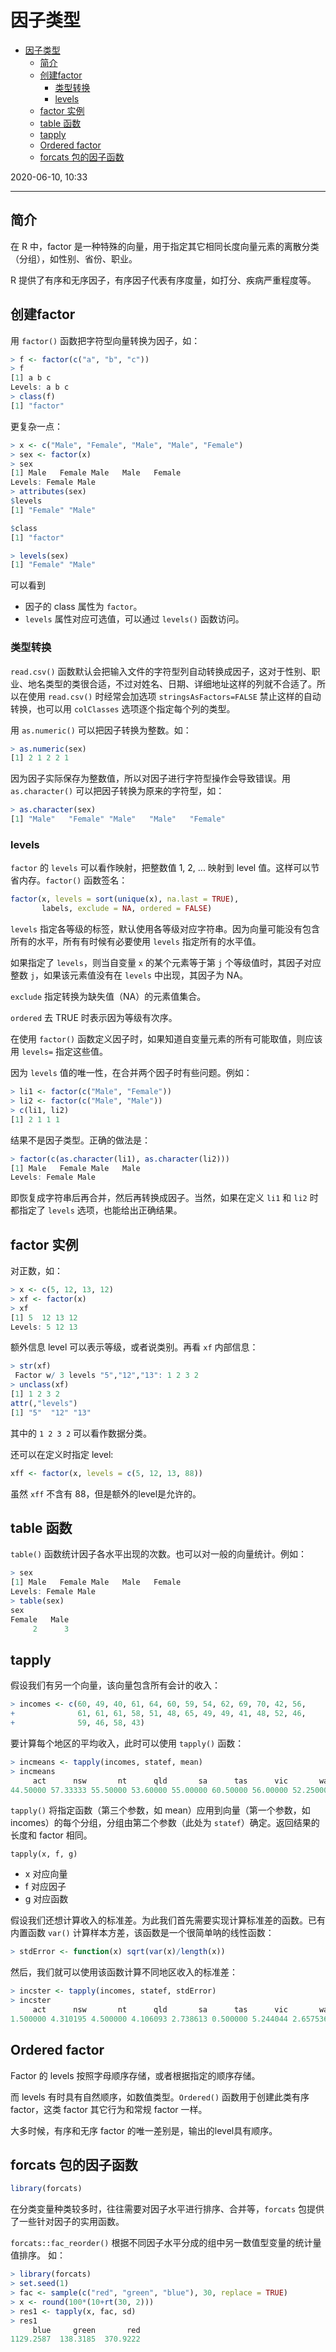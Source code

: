 # 因子类型

- [因子类型](#因子类型)
  - [简介](#简介)
  - [创建factor](#创建factor)
    - [类型转换](#类型转换)
    - [levels](#levels)
  - [factor 实例](#factor-实例)
  - [table 函数](#table-函数)
  - [tapply](#tapply)
  - [Ordered factor](#ordered-factor)
  - [forcats 包的因子函数](#forcats-包的因子函数)

2020-06-10, 10:33
***

## 简介

在 R 中，factor 是一种特殊的向量，用于指定其它相同长度向量元素的离散分类（分组），如性别、省份、职业。

R 提供了有序和无序因子，有序因子代表有序度量，如打分、疾病严重程度等。

## 创建factor

用 `factor()` 函数把字符型向量转换为因子，如：

```r
> f <- factor(c("a", "b", "c"))
> f
[1] a b c
Levels: a b c
> class(f)
[1] "factor"
```

更复杂一点：

```r
> x <- c("Male", "Female", "Male", "Male", "Female")
> sex <- factor(x)
> sex
[1] Male   Female Male   Male   Female
Levels: Female Male
> attributes(sex)
$levels
[1] "Female" "Male"  

$class
[1] "factor"

> levels(sex)
[1] "Female" "Male"  
```

可以看到

- 因子的 class 属性为 `factor`。
- `levels` 属性对应可选值，可以通过 `levels()` 函数访问。

### 类型转换

`read.csv()` 函数默认会把输入文件的字符型列自动转换成因子，这对于性别、职业、地名类型的类很合适，不过对姓名、日期、详细地址这样的列就不合适了。所以在使用 `read.csv()` 时经常会加选项 `stringsAsFactors=FALSE` 禁止这样的自动转换，也可以用 `colClasses` 选项逐个指定每个列的类型。

用 `as.numeric()` 可以把因子转换为整数。如：

```r
> as.numeric(sex)
[1] 2 1 2 2 1
```

因为因子实际保存为整数值，所以对因子进行字符型操作会导致错误。用 `as.character()` 可以把因子转换为原来的字符型，如：

```r
> as.character(sex)
[1] "Male"   "Female" "Male"   "Male"   "Female"
```

### levels

`factor` 的 `levels` 可以看作映射，把整数值 1, 2, ... 映射到 level 值。这样可以节省内存。`factor()` 函数签名：

```r
factor(x, levels = sort(unique(x), na.last = TRUE),
       labels, exclude = NA, ordered = FALSE)
```

`levels` 指定各等级的标签，默认使用各等级对应字符串。因为向量可能没有包含所有的水平，所有有时候有必要使用 `levels` 指定所有的水平值。

如果指定了 `levels`，则当自变量 `x` 的某个元素等于第 `j` 个等级值时，其因子对应整数 `j`，如果该元素值没有在 `levels` 中出现，其因子为 NA。

`exclude` 指定转换为缺失值（NA）的元素值集合。

`ordered` 去 TRUE 时表示因为等级有次序。

在使用 `factor()` 函数定义因子时，如果知道自变量元素的所有可能取值，则应该用 `levels=` 指定这些值。

因为 `levels` 值的唯一性，在合并两个因子时有些问题。例如：

```r
> li1 <- factor(c("Male", "Female"))
> li2 <- factor(c("Male", "Male"))
> c(li1, li2)
[1] 2 1 1 1
```

结果不是因子类型。正确的做法是：

```r
> factor(c(as.character(li1), as.character(li2)))
[1] Male   Female Male   Male  
Levels: Female Male
```

即恢复成字符串后再合并，然后再转换成因子。当然，如果在定义 `li1` 和 `li2` 时都指定了 `levels` 选项，也能给出正确结果。

## factor 实例

对正数，如：

```r
> x <- c(5, 12, 13, 12)
> xf <- factor(x)
> xf
[1] 5  12 13 12
Levels: 5 12 13
```

额外信息 level 可以表示等级，或者说类别。再看 `xf` 内部信息：

```r
> str(xf)
 Factor w/ 3 levels "5","12","13": 1 2 3 2
> unclass(xf)
[1] 1 2 3 2
attr(,"levels")
[1] "5"  "12" "13"
```

其中的 `1 2 3 2` 可以看作数据分类。

还可以在定义时指定 level:

```r
xff <- factor(x, levels = c(5, 12, 13, 88))
```

虽然 `xff` 不含有 88，但是额外的level是允许的。

## table 函数

`table()` 函数统计因子各水平出现的次数。也可以对一般的向量统计。例如：

```r
> sex
[1] Male   Female Male   Male   Female
Levels: Female Male
> table(sex)
sex
Female   Male
     2      3
```

## tapply

假设我们有另一个向量，该向量包含所有会计的收入：

```r
> incomes <- c(60, 49, 40, 61, 64, 60, 59, 54, 62, 69, 70, 42, 56,
+              61, 61, 61, 58, 51, 48, 65, 49, 49, 41, 48, 52, 46,
+              59, 46, 58, 43)
```

要计算每个地区的平均收入，此时可以使用 `tapply()` 函数：

```r
> incmeans <- tapply(incomes, statef, mean)
> incmeans
     act      nsw       nt      qld       sa      tas      vic       wa
44.50000 57.33333 55.50000 53.60000 55.00000 60.50000 56.00000 52.25000
```

`tapply()` 将指定函数（第三个参数，如 mean）应用到向量（第一个参数，如 incomes）的每个分组，分组由第二个参数（此处为 `statef`）确定。返回结果的长度和 factor 相同。

`tapply(x, f, g)`

- x 对应向量
- f 对应因子
- g 对应函数

假设我们还想计算收入的标准差。为此我们首先需要实现计算标准差的函数。已有内置函数 `var()` 计算样本方差，该函数是一个很简单呐的线性函数：

```r
> stdError <- function(x) sqrt(var(x)/length(x))
```

然后，我们就可以使用该函数计算不同地区收入的标准差：

```r
> incster <- tapply(incomes, statef, stdError)
> incster
     act      nsw       nt      qld       sa      tas      vic       wa
1.500000 4.310195 4.500000 4.106093 2.738613 0.500000 5.244044 2.657536
```

## Ordered factor

Factor 的 levels 按照字母顺序存储，或者根据指定的顺序存储。

而 levels 有时具有自然顺序，如数值类型。`Ordered()` 函数用于创建此类有序 factor，这类 factor 其它行为和常规 factor 一样。

大多时候，有序和无序 factor 的唯一差别是，输出的level具有顺序。

## forcats 包的因子函数

```r
library(forcats)
```

在分类变量种类较多时，往往需要对因子水平进行排序、合并等，`forcats` 包提供了一些针对因子的实用函数。

`forcats::fac_reorder()` 根据不同因子水平分成的组中另一数值型变量的统计量值排序。 如：

```r
> library(forcats)
> set.seed(1)
> fac <- sample(c("red", "green", "blue"), 30, replace = TRUE)
> x <- round(100*(10+rt(30, 2)))
> res1 <- tapply(x, fac, sd)
> res1
     blue     green       red
1129.2587  138.3185  370.9222
```
